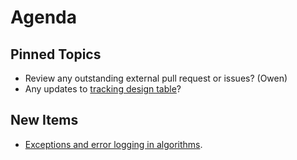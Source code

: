 Agenda
======

Pinned Topics
-------------
* Review any outstanding external pull request or issues? (Owen)
* Any updates to [tracking design table](https://github.com/mantidproject/documents/blob/master/Project-Management/TechnicalSteeringCommittee/reports/TSC-TrackingDesignProposals.md)?

New Items
---------
* [Exceptions and error logging in algorithms](https://github.com/mantidproject/documents/blob/master/Project-Management/TechnicalSteeringCommittee/reports/exceptions_and_error_logging.md).
